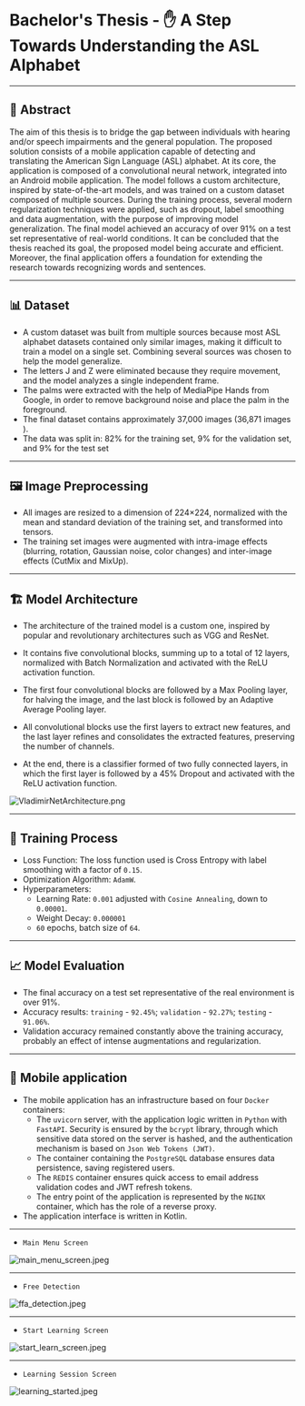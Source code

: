 # Bachelor's Thesis - ✋ A Step Towards Understanding the ASL Alphabet

---
## 📝 Abstract

The aim of this thesis is to bridge the gap between individuals with hearing and/or
speech impairments and the general population.
The proposed solution consists of a mobile application capable of detecting and translating
the American Sign Language (ASL) alphabet. At its core, the application is composed
of a convolutional neural network, integrated into an Android mobile application.
The model follows a custom architecture, inspired by state-of-the-art models, and was
trained on a custom dataset composed of multiple sources.
During the training process, several modern regularization techniques were applied,
such as dropout, label smoothing and data augmentation, with the purpose of improving
model generalization. The final model achieved an accuracy of over 91% on a test set
representative of real-world conditions.
It can be concluded that the thesis reached its goal, the proposed model being accurate
and efficient. Moreover, the final application offers a foundation for extending the research
towards recognizing words and sentences.

---
## 📊 Dataset

* A custom dataset was built from multiple sources because most ASL alphabet datasets contained only similar images, making it difficult to train a model on a single set. Combining several sources was chosen to help the model generalize.
* The letters J and Z were eliminated because they require movement, and the model analyzes a single independent frame.
* The palms were extracted with the help of MediaPipe Hands from Google, in order to remove background noise and place the palm in the foreground.
* The final dataset contains approximately 37,000 images (36,871 images ).
* The data was split in: 82% for the training set, 9% for the validation set, and 9% for the test set

---
## 🖼️ Image Preprocessing
* All images are resized to a dimension of 224×224, normalized with the mean and standard deviation of the training set, and transformed into tensors.
* The training set images were augmented with intra-image effects (blurring, rotation, Gaussian noise, color changes) and inter-image effects (CutMix and MixUp).

---
## 🏗️ Model Architecture

* The architecture of the trained model is a custom one, inspired by popular and revolutionary architectures such as VGG and ResNet.

* It contains five convolutional blocks, summing up to a total of 12 layers, normalized with Batch Normalization and activated with the ReLU activation function.

* The first four convolutional blocks are followed by a Max Pooling layer, for halving the image, and the last block is followed by an Adaptive Average Pooling layer.

* All convolutional blocks use the first layers to extract new features, and the last layer refines and consolidates the extracted features, preserving the number of channels.

* At the end, there is a classifier formed of two fully connected layers, in which the first layer is followed by a 45% Dropout and activated with the ReLU activation function.

![VladimirNetArchitecture.png](LICENTA_LATEX/images/2-recunoasterea-asl/VladimirNetArchitecture.png)

---
## 🥊 Training Process

* Loss Function: The loss function used is Cross Entropy with label smoothing with a factor of `0.15`.
* Optimization Algorithm: `AdamW`.
* Hyperparameters: 
  * Learning Rate: `0.001`  adjusted with `Cosine Annealing`, down to `0.00001`.
  * Weight Decay: `0.000001`
  * `60` epochs, batch size of `64`.

---
## 📈 Model Evaluation

* The final accuracy on a test set representative of the real environment is over 91%.
* Accuracy results: `training` - `92.45%`; `validation` - `92.27%`; `testing` - `91.06%`.
* Validation accuracy remained constantly above the training accuracy, probably an effect of intense augmentations and regularization.

---
## 📱 Mobile application

* The mobile application has an infrastructure based on four `Docker` containers: 
  * The `uvicorn` server, with the application logic written in `Python` with `FastAPI`. Security is ensured by the `bcrypt` library, through which sensitive data stored on the server is hashed, and the authentication mechanism is based on `Json Web Tokens (JWT)`.
  * The container containing the `PostgreSQL` database ensures data persistence, saving registered users.
  * The `REDIS` container ensures quick access to email address validation codes and JWT refresh tokens.
  * The entry point of the application is represented by the `NGINX` container, which has the role of a reverse proxy.
* The application interface is written in Kotlin.

---
* `Main Menu Screen`

![main_menu_screen.jpeg](LICENTA_LATEX/images/3-aplicatia-android/main_menu_screen.jpeg)

---
* `Free Detection`

![ffa_detection.jpeg](LICENTA_LATEX/images/3-aplicatia-android/ffa_detection.jpeg)

---
* `Start Learning Screen`

![start_learn_screen.jpeg](LICENTA_LATEX/images/3-aplicatia-android/start_learn_screen.jpeg)

---
* `Learning Session Screen`

![learning_started.jpeg](LICENTA_LATEX/images/3-aplicatia-android/learning_started.jpeg)
